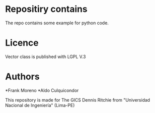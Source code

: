Repositiry contains
===================
The repo contains some example for python code.

Licence
=======
Vector class is published with LGPL V.3

Authors
=======
*Frank Moreno
*Aldo Culquicondor

This repository is made for The GICS Dennis Ritchie
from "Universidad Nacional de Ingeniería" (Lima-PE)
